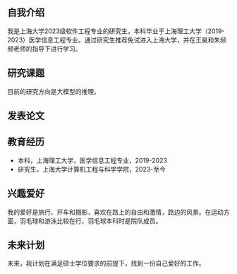 ## 自我介绍
我是上海大学2023级软件工程专业的研究生，本科毕业于上海理工大学（2019-2023）医学信息工程专业。通过研究生推荐免试进入上海大学，并在王昊和朱频频老师的指导下进行学习。

## 研究课题
目前的研究方向是大模型的推理。

## 发表论文


## 教育经历
- 本科，上海理工大学，医学信息工程专业，2019-2023
- 研究生，上海大学计算机工程与科学学院，2023-至今

## 兴趣爱好
我的爱好是旅行、开车和摄影，喜欢在路上的自由和激情，路边的风景。在运动方面，羽毛球和游泳比较在行，羽毛球本科时是院队成员。
## 未来计划
未来，我计划在满足硕士学位要求的前提下，找到一份自己爱好的工作。